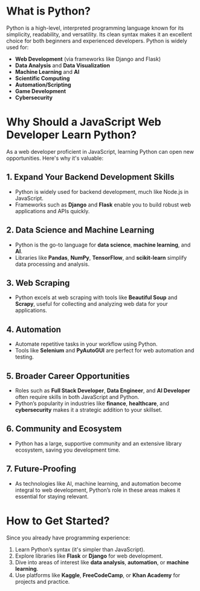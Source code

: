 # What is Python?

Python is a high-level, interpreted programming language known for its simplicity, readability, and versatility. Its clean syntax makes it an excellent choice for both beginners and experienced developers. Python is widely used for:

- **Web Development** (via frameworks like Django and Flask)
- **Data Analysis** and **Data Visualization**
- **Machine Learning** and **AI**
- **Scientific Computing**
- **Automation/Scripting**
- **Game Development**
- **Cybersecurity**

# Why Should a JavaScript Web Developer Learn Python?

As a web developer proficient in JavaScript, learning Python can open new opportunities. Here's why it's valuable:

## 1. Expand Your Backend Development Skills
- Python is widely used for backend development, much like Node.js in JavaScript.
- Frameworks such as **Django** and **Flask** enable you to build robust web applications and APIs quickly.

## 2. Data Science and Machine Learning
- Python is the go-to language for **data science**, **machine learning**, and **AI**.
- Libraries like **Pandas**, **NumPy**, **TensorFlow**, and **scikit-learn** simplify data processing and analysis.

## 3. Web Scraping
- Python excels at web scraping with tools like **Beautiful Soup** and **Scrapy**, useful for collecting and analyzing web data for your applications.

## 4. Automation
- Automate repetitive tasks in your workflow using Python.
- Tools like **Selenium** and **PyAutoGUI** are perfect for web automation and testing.

## 5. Broader Career Opportunities
- Roles such as **Full Stack Developer**, **Data Engineer**, and **AI Developer** often require skills in both JavaScript and Python.
- Python’s popularity in industries like **finance**, **healthcare**, and **cybersecurity** makes it a strategic addition to your skillset.

## 6. Community and Ecosystem
- Python has a large, supportive community and an extensive library ecosystem, saving you development time.

## 7. Future-Proofing
- As technologies like AI, machine learning, and automation become integral to web development, Python’s role in these areas makes it essential for staying relevant.

# How to Get Started?

Since you already have programming experience:

1. Learn Python’s syntax (it's simpler than JavaScript).
2. Explore libraries like **Flask** or **Django** for web development.
3. Dive into areas of interest like **data analysis**, **automation**, or **machine learning**.
4. Use platforms like **Kaggle**, **FreeCodeCamp**, or **Khan Academy** for projects and practice.

